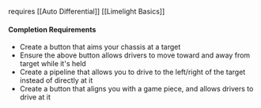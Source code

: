 requires 
[[Auto Differential]]
[[Limelight Basics]]

#### Completion Requirements
- Create a button that aims your chassis at a target
- Ensure the above button allows drivers to move toward and away from target while it's held
- Create a pipeline that allows you to drive to the left/right of the target instead of directly at it
- Create a button that aligns you with a game piece, and allows drivers to drive at it